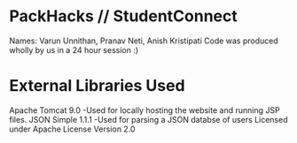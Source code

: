 # PackHacks // StudentConnect
Names: Varun Unnithan, Pranav Neti, Anish Kristipati
Code was produced wholly by us in a 24 hour session :)

# External Libraries Used
Apache Tomcat 9.0
-Used for locally hosting the website and running JSP files.
JSON Simple 1.1.1
-Used for parsing a JSON databse of users
Licensed under Apache License Version 2.0
